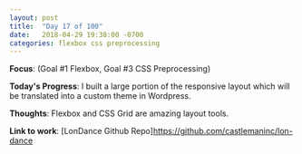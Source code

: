 ```yaml
---
layout: post
title:  "Day 17 of 100"
date:   2018-04-29 19:38:00 -0700
categories: flexbox css preprocessing
---
```


**Focus**: (Goal #1 Flexbox, Goal #3 CSS Preprocessing)

**Today's Progress**: I built a large portion of the responsive layout which will be translated into a custom theme in Wordpress.  

**Thoughts**: Flexbox and CSS Grid are amazing layout tools. 

**Link to work**: [LonDance Github Repo]https://github.com/castlemaninc/lon-dance 
